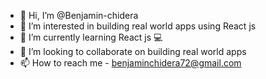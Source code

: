 - 👋 Hi, I’m @Benjamin-chidera
- 👀 I’m interested in building real world apps using React js
- 🌱 I’m currently learning React js 💻
- 💞️ I’m looking to collaborate on building real world apps
- 📫 How to reach me - benjaminchidera72@gmail.com

<!---
Benjamin-chidera/Benjamin-chidera is a ✨ special ✨ repository because its `README.md` (this file) appears on your GitHub profile.
You can click the Preview link to take a look at your changes.
--->
